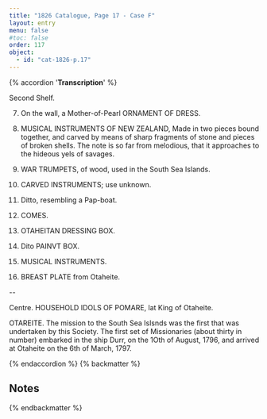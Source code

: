 ```yaml
---
title: "1826 Catalogue, Page 17 - Case F"
layout: entry
menu: false
#toc: false
order: 117
object:
  - id: "cat-1826-p.17"
---
```

{% accordion '**Transcription**' %}

Second Shelf.

7. On the wall, a Mother-of-Pearl ORNAMENT OF
DRESS.

8. MUSICAL INSTRUMENTS OF NEW ZEALAND,
Made in two pieces bound together, and carved by means
of sharp fragments of stone and pieces of broken shells.
The note is so far from melodious, that it approaches to
the hideous yels of savages.

9. WAR TRUMPETS, of wood, used in the South Sea
Islands.

10. CARVED INSTRUMENTS; use unknown.

11. Ditto, resembling a Pap-boat.

12. COMES.

13. OTAHEITAN DRESSING BOX.

14. Dito PAINVT BOX.

15. MUSICAL INSTRUMENTS.

16. BREAST PLATE from Otaheite.

--

Centre.
HOUSEHOLD IDOLS OF POMARE, lat King
of Otaheite.

OTAREITE.
The mission to the South Sea Islsnds was the first that was
undertaken by this Society. The first set of Missionaries
(about thirty in number) embarked in the ship Durr, on
the 1Oth of August, 1796, and arrived at Otaheite on the
6th of March, 1797.

{% endaccordion %}
{% backmatter %}

## Notes

[^1]:
[^2]:
[^3]:
[^4]:
[^5]:
[^6]:
[^7]:
[^8]:
[^9]:
[^10]:
[^11]:
[^12]:
[^13]:
[^14]:

{% endbackmatter %}


